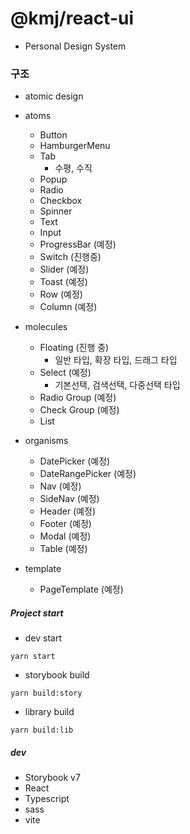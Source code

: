 # @kmj/react-ui

- Personal Design System

### 구조

- atomic design

- atoms
  - Button
  - HamburgerMenu
  - Tab
    - 수평, 수직
  - Popup
  - Radio
  - Checkbox
  - Spinner
  - Text
  - Input
  - ProgressBar (예정)
  - Switch (진행중)
  - Slider (예정)
  - Toast (예정)
  - Row (예정)
  - Column (예정)
- molecules
  - Floating (진행 중)
    - 일반 타입, 확장 타입, 드래그 타입
  - Select (예정)
    - 기본선택, 검색선택, 다중선택 타입
  - Radio Group (예정)
  - Check Group (예정)
  - List
- organisms
  - DatePicker (예정)
  - DateRangePicker (예정)
  - Nav (예정)
  - SideNav (예정)
  - Header (예정)
  - Footer (예정)
  - Modal (예정)
  - Table (예정)
- template
  - PageTemplate (예정)

##### Project start

- dev start

```
yarn start
```

- storybook build

```
yarn build:story
```

- library build

```
yarn build:lib
```

##### dev

- Storybook v7
- React
- Typescript
- sass
- vite
